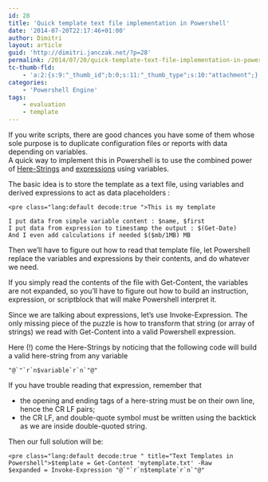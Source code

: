 ```yaml
---
id: 28
title: 'Quick template text file implementation in Powershell'
date: '2014-07-20T22:17:46+01:00'
author: Dimitri
layout: article
guid: 'http://dimitri.janczak.net/?p=28'
permalink: /2014/07/20/quick-template-text-file-implementation-in-powershell/
tc-thumb-fld:
    - 'a:2:{s:9:"_thumb_id";b:0;s:11:"_thumb_type";s:10:"attachment";}'
categories:
    - 'Powershell Engine'
tags:
    - evaluation
    - template
---
```


If you write scripts, there are good chances you have some of them whose sole purpose is to duplicate configuration files or reports with data depending on variables.  
A quick way to implement this in Powershell is to use the combined power of [Here-Strings](https://en.wikipedia.org/wiki/Here_document#Windows_PowerShell "Here Strings") and [expressions](http://technet.microsoft.com/en-us/library/hh847892.aspx "Powershell expression vs. command mode") using variables.

The basic idea is to store the template as a text file, using variables and derived expressions to act as data placeholders :

```
<pre class="lang:default decode:true ">This is my template

I put data from simple variable content : $name, $first
I put data from expression to timestamp the output : $(Get-Date)
And I even add calculations if needed $($mb/1MB) MB 

```

Then we’ll have to figure out how to read that template file, let Powershell replace the variables and expressions by their contents, and do whatever we need.

If you simply read the contents of the file with Get-Content, the variables are not expanded, so you’ll have to figure out how to build an instruction, expression, or scriptblock that will make Powershell interpret it.

Since we are talking about expressions, let’s use Invoke-Expression. The only missing piece of the puzzle is how to transform that string (or array of strings) we read with Get-Content into a valid Powershell expression.

Here (!) come the Here-Strings by noticing that the following code will build a valid here-string from any variable

```
"@`"`r`n$variable`r`n`"@"
```

If you have trouble reading that expression, remember that

- the opening and ending tags of a here-string must be on their own line, hence the CR LF pairs;
- the CR LF, and double-quote symbol must be written using the backtick as we are inside double-quoted string.

Then our full solution will be:

```
<pre class="lang:default decode:true " title="Text Templates in Powershell">$template = Get-Content 'mytemplate.txt' -Raw
$expanded = Invoke-Expression "@`"`r`n$template`r`n`"@"
```
